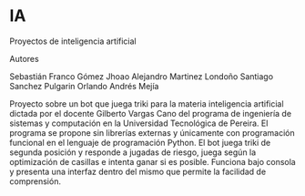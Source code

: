 # IA
Proyectos de inteligencia artificial

Autores

Sebastián Franco Gómez
Jhoao Alejandro Martinez Londoño
Santiago Sanchez Pulgarin
Orlando Andrés Mejía

Proyecto sobre un bot que juega triki para la materia inteligencia artificial dictada por el docente Gilberto Vargas Cano del programa de ingeniería de sistemas y computación en la Universidad Tecnológica de Pereira. 
El programa se propone sin librerías externas y únicamente con programación funcional en el lenguaje de programación Python. El bot juega triki de segunda posición y responde a jugadas de riesgo, juega según la optimización de casillas e intenta ganar si es posible. Funciona bajo consola y presenta una interfaz dentro del mismo que permite la facilidad de comprensión.
